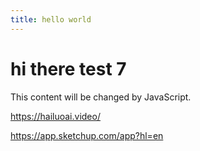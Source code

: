 ```yaml
---
title: hello world
---
```



# hi there test 7

<div id="myDiv">This content will be changed by JavaScript.</div>


<https://hailuoai.video/>



<https://app.sketchup.com/app?hl=en>